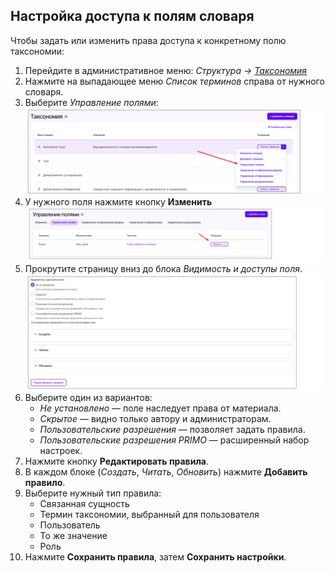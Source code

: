 ## Настройка доступа к полям словаря

Чтобы задать или изменить права доступа к конкретному полю таксономии:

1. Перейдите в административное меню: _Структура → [Таксономия](http://tw.ih.primo-rpa.ru/admin/structure/taxonomy)_
2. Нажмите на выпадающее меню _Список терминов_ справа от нужного словаря.
3. Выберите _Управление полями_:
   ![field_access_3.png](/.attachments/field_access_3-5300e1ac-0ed6-4089-af24-1e4ccf29ff21.png)
4. У нужного поля нажмите кнопку **Изменить**  
   ![field_access_1.png](/.attachments/field_access_1-d8186697-b6f6-41b8-82e0-a93104326041.png)
5. Прокрутите страницу вниз до блока _Видимость и доступы поля_.
   ![field_access_2.png](/.attachments/field_access_2-892e6f3f-a75c-4198-9386-3470e287b4ec.png)
6. Выберите один из вариантов:
   - _Не установлено_ — поле наследует права от материала.
   - _Скрытое_ — видно только автору и администраторам.
   - _Пользовательские разрешения_ — позволяет задать правила.
   - _Пользовательские разрешения PRIMO_ — расширенный набор настроек.
7. Нажмите кнопку **Редактировать правила**.
8. В каждом блоке (_Создать_, _Читать_, _Обновить_) нажмите **Добавить правило**.
9. Выберите нужный тип правила:
   - Связанная сущность
   - Термин таксономии, выбранный для пользователя
   - Пользователь
   - То же значение
   - Роль
10. Нажмите **Сохранить правила**, затем **Сохранить настройки**.